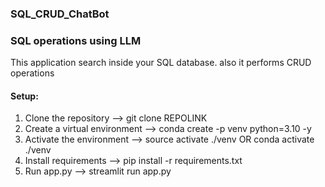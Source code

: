 ### SQL_CRUD_ChatBot
### SQL operations using LLM

This application search inside your SQL database. also it performs CRUD operations

#### Setup:

1) Clone the repository --> git clone REPOLINK
2) Create a virtual environment --> conda create -p venv python=3.10 -y
3) Activate the environment --> source activate ./venv  OR conda activate ./venv
4) Install requirements --> pip install -r requirements.txt
5) Run app.py --> streamlit run app.py
